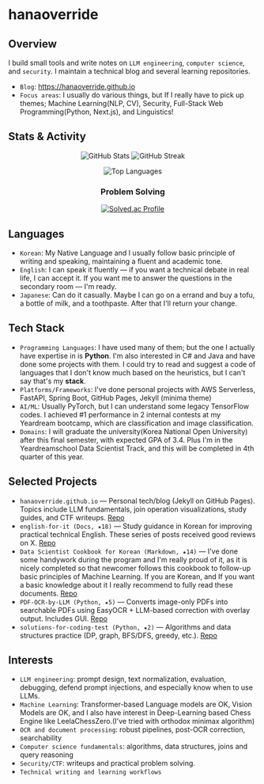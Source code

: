 # hanaoverride

## Overview
I build small tools and write notes on `LLM engineering`, `computer science`, and `security`. I maintain a technical blog and several learning repositories.
- `Blog`: https://hanaoverride.github.io
- `Focus areas`: I usually do various things, but If I really have to pick up themes; Machine Learning(NLP, CV), Security, Full-Stack Web Programming(Python, Next.js), and Linguistics!

## Stats & Activity
<div align="center">
 
![GitHub Stats](https://github-readme-stats.vercel.app/api?username=hanaoverride&show_icons=true&theme=dark&hide_border=true&count_private=true)
![GitHub Streak](https://github-readme-streak-stats.herokuapp.com/?user=hanaoverride&theme=dark&hide_border=true)

![Top Languages](https://github-readme-stats.vercel.app/api/top-langs/?username=hanaoverride&layout=compact&theme=dark&hide_border=true)

### Problem Solving
[![Solved.ac Profile](http://mazassumnida.wtf/api/v2/generate_badge?boj=hanaoverride)](https://solved.ac/hanaoverride)

</div>

## Languages
- `Korean`: My Native Language and I usually follow basic principle of writing and speaking, maintaining a fluent and academic tone.
- `English`: I can speak it fluently — if you want a technical debate in real life, I can accept it. If you want me to answer the questions in the secondary room — I'm ready.
- `Japanese`: Can do it casually. Maybe I can go on a errand and buy a tofu, a bottle of milk, and a toothpaste. After that I'll return your change.

## Tech Stack
- `Programming Languages`: I have used many of them; but the one I actually have expertise in is **Python**.
 I'm also interested in C# and Java and have done some projects with them. I could try to read and suggest a code of languages that I don't know much based on the heuristics, but I can't say that's my **stack**.
- `Platforms/Frameworks`: I've done personal projects with AWS Serverless, FastAPI, Spring Boot, GitHub Pages, Jekyll (minima theme)
- `AI/ML`: Usually PyTorch, but I can understand some legacy TensorFlow codes. I achieved #1 performance in 2 internal contests at my Yeardream bootcamp, which are classification and image classification.
- `Domains`: I will graduate the university(Korea National Open University) after this final semester, with expected GPA of 3.4. Plus I'm in the Yeardreamschool Data Scientist Track, and this will be completed in 4th quarter of this year.

## Selected Projects
- `hanaoverride.github.io` — Personal tech/blog (Jekyll on GitHub Pages). Topics include LLM fundamentals, join operation visualizations, study guides, and CTF writeups. [Repo](https://github.com/hanaoverride/hanaoverride.github.io)
- `english-for-it (Docs, ★18)` — Study guidance in Korean for improving practical technical English. These series of posts received good reviews on X. [Repo](https://github.com/hanaoverride/english-for-it)
- `Data Scientist Cookbook for Korean (Markdown, ★14)` — I've done some handywork during the program and I'm really proud of it, as it is nicely completed so that newcomer follows this cookbook to follow-up basic principles of Machine Learning. If you are Korean, and If you want a basic knowledge about it I really recommend to fully read these documents. [Repo](https://github.com/hanaoverride/data-scientist-cookbook)
- `PDF-OCR-by-LLM (Python, ★5)` — Converts image-only PDFs into searchable PDFs using EasyOCR + LLM-based correction with overlay output. Includes GUI. [Repo](https://github.com/hanaoverride/PDF-OCR-by-LLM)
- `solutions-for-coding-test (Python, ★2)` — Algorithms and data structures practice (DP, graph, BFS/DFS, greedy, etc.). [Repo](https://github.com/hanaoverride/solutions-for-coding-test)

## Interests
- `LLM engineering`: prompt design, text normalization, evaluation, debugging, defend prompt injections, and especially know when to use LLMs.
- `Machine Learning`: Transformer-based Language models are OK, Vision Models are OK, and I also have interest in Deep-Learning based Chess Engine like LeelaChessZero.(I've tried with orthodox minimax algorithm)
- `OCR and document processing`: robust pipelines, post-OCR correction, searchability
- `Computer science fundamentals`: algorithms, data structures, joins and query reasoning
- `Security/CTF`: writeups and practical problem solving.
- `Technical writing and learning workflows`
